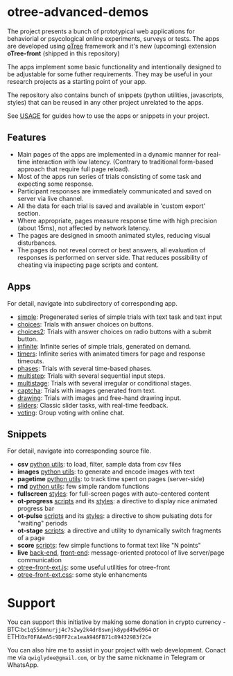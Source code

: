 # otree-advanced-demos

The project presents a bunch of prototypical web applications for behaviorial or psycological online experiments, surveys or tests.
The apps are developed using [oTree](www.otree.org) framework and it's new (upcoming) extension <b>oTree-front</b> (shipped in this repository)

The apps implement some basic functionality and intentionally designed to be adjustable for some futher requirements.
They may be useful in your research projects as a starting point of your app.

The repository also contains bunch of snippets (python utilities, javascripts, styles) that can be reused in any other project unrelated to the apps.

See [USAGE](USAGE.md) for guides how to use the apps or snippets in your project.

## Features

- Main pages of the apps are implemented in a dynamic manner for real-time interaction with low latency.
  (Contrary to traditional form-based approach that require full page reload).
- Most of the apps run series of trials consisting of some task and expecting some response.
- Participant responses are immediately communicated and saved on server via live channel.
- All the data for each trial is saved and available in 'custom export' section.
- Where appropriate, pages measure response time with high precision (about 15ms), not affected by network latency.
- The pages are designed in smooth animated styles, reducing visual disturbances.
- The pages do not reveal correct or best answers, all evaluation of responses is performed on server side. That reduces possibility of cheating via inspecting page scripts and content.

## Apps

For detail, navigate into subdirectory of corresponding app.

- [simple](simple): Pregenerated series of simple trials with text task and text input
- [choices](choices): Trials with answer choices on buttons.
- [choices2](choices2): Trials with answer choices on radio buttons with a submit button.
- [infinite](infinite): Infinite series of simple trials, generated on demand.
- [timers](timers): Infinite series with animated timers for page and response timeouts.
- [phases](phases): Trials with several time-based phases.
- [multistep](multistep): Trials with several sequential input steps.
- [multistage](multistage): Trials with several irregular or conditional stages.
- [captcha](captcha): Trials with images generated from text.
- [drawing](drawing): Trials with images and free-hand drawing input.
- [sliders](sliders): Classic slider tasks, with real-time feedback.
- [voting](voting): Group voting with online chat.

## Snippets

For detail, navigate into corresponding source file.

- **csv** [python utils](utils/csv.py): to load, filter, sample data from csv files
- **images** [python utils](utils/images.py): to generate and encode images with text
- **pagetime** [python utils](utils/pagetime.py): to track time spent on pages (server-side)
- **rnd** [python utils](utils/rnd.py): few simple random functions
- **fullscreen** [styles](_static/fullscreen.css): for full-screen pages with auto-centered content
- **ot-progress** [scripts](_static/ot-progress.js) and its [styles](_static/ot-progress.css): a directive to display nice animated progress bar
- **ot-pulse** [scripts](_static/ot-pulse.js) and its [styles](_static/ot-pulse.css): a directive to show pulsating dots for "waiting" periods
- **ot-stage** [scripts](_static/ot-stage.js): a directive and utility to dynamically switch fragments of a page
- **score** [scripts](_static/format_score.js): few simple functions to format text like "N points"
- **live** [back-end](utils/live.py), [front-end](_static/otree-front-live.js): message-oriented protocol of live server/page communication
- [otree-front-ext.js](_static/otree-front-ext.js): some useful utilities for otree-front
- [otree-front-ext.css](_static/otree-front-ext.css): some style enhancments

# Support

You can support this initiative by making some donation in crypto currency - BTC:`bc1q55dmnurjj4c7s2wy2k4dr8swnjk8ypd49w8964`
or ETH:`0xF0FAAeA5c9DFF2ca1eaA946FB71c89432983f2Ce`

You can also hire me to assist in your project with web development.
Conact me via `qwiglydee@gmail.com`, or by the same nickname in Telegram or WhatsApp.
